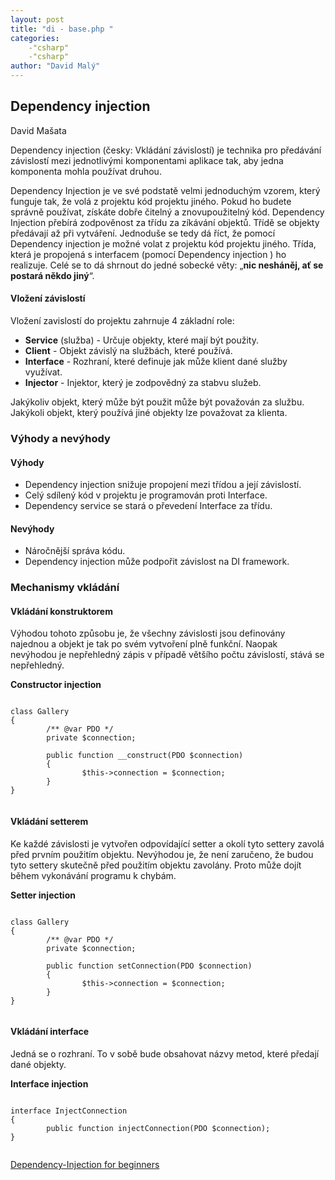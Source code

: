 ```yaml
---
layout: post
title: "di - base.php "
categories:
    -"csharp"
    -"csharp"
author: "David Malý"
--- 
```



## Dependency injection


David Mašata



Dependency injection (česky: Vkládání závislostí) je technika pro předávání závislostí mezi jednotlivými komponentami aplikace tak, aby jedna komponenta mohla používat druhou.



Dependency Injection je ve své podstatě velmi jednoduchým vzorem, který funguje tak, že volá z projektu kód projektu jiného. Pokud ho budete správně používat, získáte dobře čitelný a znovupoužitelný kód. Dependency Injection přebírá zodpověnost za třídu za zíkávání objektů. Třídě se objekty předávají až při vytváření. Jednoduše se tedy dá říct, že pomocí Dependency injection je možné volat z projektu kód projektu jiného. Třída, která je propojená s interfacem (pomocí Dependency injection ) ho realizuje. Celé se to dá shrnout do jedné sobecké věty: „**nic nesháněj, ať se postará někdo jiný**“.


#### Vložení závislostí


Vložení zavislostí do projektu zahrnuje 4 základní role:


- **Service** (služba) - Určuje objekty, které mají být použity.
- **Client** - Objekt závislý na službách, které používá.
- **Interface** - Rozhraní, které definuje jak může klient dané služby využívat.
- **Injector** - Injektor, který je zodpovědný za stabvu služeb.



Jakýkoliv objekt, který může být použit může být považován za službu. Jakýkoli objekt, který používá jiné objekty lze považovat za klienta.


### Výhody a nevýhody

#### Výhody

- Dependency injection snižuje propojení mezi třídou a její závislostí.
- Celý sdílený kód v projektu je programován proti Interface.
- Dependency service se stará o převedení Interface za třídu.


#### Nevýhody

- Náročnější správa kódu.
- Dependency injection může podpořit závislost na DI framework.


### Mechanismy vkládání

#### Vkládání konstruktorem


Výhodou tohoto způsobu je, že všechny závislosti jsou definovány najednou a objekt je tak po svém vytvoření plně funkční. Naopak nevýhodou je nepřehledný zápis v případě většího počtu závislostí, stává se nepřehledný.

**Constructor injection**
```

class Gallery
{
        /** @var PDO */
        private $connection;

        public function __construct(PDO $connection)
        {
                $this->connection = $connection;
        }
}


```

#### Vkládání setterem


Ke každé závislosti je vytvořen odpovídající setter a okolí tyto settery zavolá před prvním použitím objektu. Nevýhodou je, že není zaručeno, že budou tyto settery skutečně před použitím objektu zavolány. Proto může dojít během vykonávání programu k chybám.

**Setter injection**
```

class Gallery
{
        /** @var PDO */
        private $connection;

        public function setConnection(PDO $connection)
        {
                $this->connection = $connection;
        }
}


```

#### Vkládání interface


Jedná se o rozhraní. To v sobě bude obsahovat názvy metod, které předají dané objekty.

**Interface injection**
```

interface InjectConnection
{
        public function injectConnection(PDO $connection);
}


```
[Dependency-Injection for beginners](http://www.theserverside.com/news/1321158/A-beginners-guide-to-Dependency-Injection)